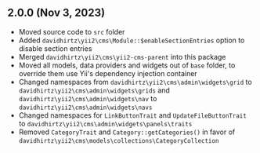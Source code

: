 ## 2.0.0 (Nov 3, 2023)

- Moved source code to `src` folder
- Added `davidhirtz\yii2\cms\Module::$enableSectionEntries` option to disable section entries
- Merged `davidhirtz\yii2\cms\yii2-cms-parent` into this package
- Moved all models, data providers and widgets out of `base` folder, to override them use Yii's dependency injection
  container
- Changed namespaces from `davidhirtz\yii2\cms\admin\widgets\grid` to `davidhirtz\yii2\cms\admin\widgets\grids`
  and `davidhirtz\yii2\cms\admin\widgets\nav` to `davidhirtz\yii2\cms\admin\widgets\navs`
- Changed namespaces for `LinkButtonTrait` and `UpdateFileButtonTrait`
  to `davidhirtz\yii2\cms\admin\widgets\panels\traits`
- Removed `CategoryTrait` and `Category::getCategories()` in favor of `davidhirtz\yii2\cms\models\collections\CategoryCollection`